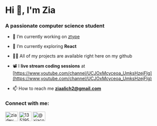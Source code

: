<h1 align="left">Hi 👋, I'm Zia</h1>
<h3 align="left">A passionate computer science student</h3>

- 🔭 I’m currently working on [ztype](https://github.com/ziadevcom/ztype)

- 🌱 I’m currently exploring **React**

- 👨‍💻 All of my projects are available right here on my github
- 📽️ I **live stream coding sessions** at [https://www.youtube.com/channel/UCJOxMcyceoa_UmksHzejFIg](https://www.youtube.com/channel/UCJOxMcyceoa_UmksHzejFIg)

- 📫 How to reach me **ziaalich2@gmail.com**

<h3 align="left">Connect with me:</h3>
<p align="left">
<a href="https://linkedin.com/in/ziadev" target="blank"><img align="center" src="https://raw.githubusercontent.com/rahuldkjain/github-profile-readme-generator/master/src/images/icons/Social/linked-in-alt.svg" alt="ziadev" height="30" width="40" /></a>
<a href="https://stackoverflow.com/users/13519586" target="blank"><img align="center" src="https://raw.githubusercontent.com/rahuldkjain/github-profile-readme-generator/master/src/images/icons/Social/stack-overflow.svg" alt="13519586" height="30" width="40" /></a>
<a href="https://www.youtube.com/channel/UCJOxMcyceoa_UmksHzejFIg" target="blank"><img align="center" src="https://raw.githubusercontent.com/rahuldkjain/github-profile-readme-generator/master/src/images/icons/Social/youtube.svg" alt="@xiacodes" height="30" width="40" /></a>
</p>
